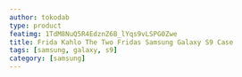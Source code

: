 ```yaml
---
author: tokodab
type: product
featimg: 1TdM8NuQ5R4EdznZ6B_lYqs9vLSPG0Zwe
title: Frida Kahlo The Two Fridas Samsung Galaxy S9 Case
tags: [samsung, galaxy, s9]
category: [samsung]
---
```

